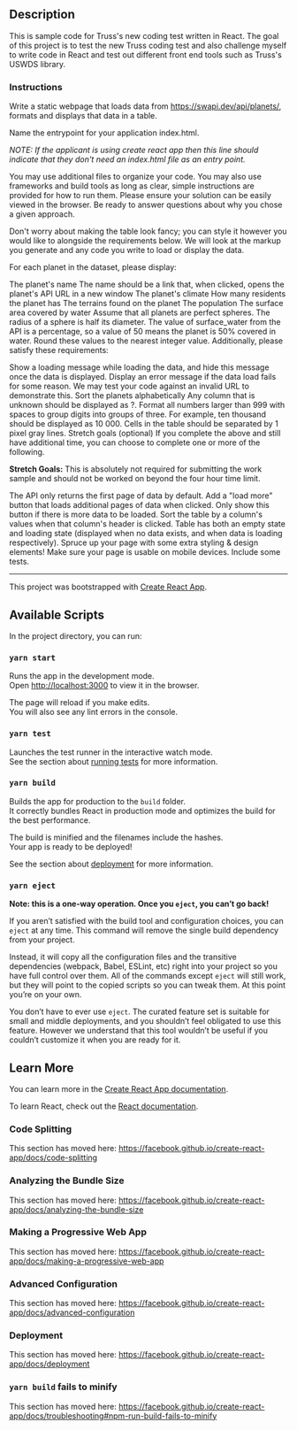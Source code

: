 ## Description

This is sample code for Truss's new coding test written in React. The goal of this project is to test the new Truss coding test and also challenge myself to write code in React and test out different front end tools such as Truss's USWDS library.

### Instructions
Write a static webpage that loads data from https://swapi.dev/api/planets/, formats and displays that data in a table.
 
 
 
Name the entrypoint for your application index.html.

_NOTE: If the applicant is using create react app then this line should indicate that they don't need an index.html file as an entry point._ 


You may use additional files to organize your code. You may also use frameworks and build tools as long as clear, simple instructions are provided for how to run them. Please ensure your solution can be easily viewed in the browser. Be ready to answer questions about why you chose a given approach.

Don't worry about making the table look fancy; you can style it however you would like to alongside the requirements below. We will look at the markup you generate and any code you write to load or display the data.

For each planet in the dataset, please display:

The planet's name
The name should be a link that, when clicked, opens the planet's API URL in a new window
The planet's climate
How many residents the planet has
The terrains found on the planet
The population
The surface area covered by water
Assume that all planets are perfect spheres.
The radius of a sphere is half its diameter.
The value of surface_water from the API is a percentage, so a value of 50 means the planet is 50% covered in water.
Round these values to the nearest integer value.
Additionally, please satisfy these requirements:

Show a loading message while loading the data, and hide this message once the data is displayed.
Display an error message if the data load fails for some reason. We may test your code against an invalid URL to demonstrate this.
Sort the planets alphabetically
Any column that is unknown should be displayed as ?.
Format all numbers larger than 999 with spaces to group digits into groups of three. For example, ten thousand should be displayed as 10 000.
Cells in the table should be separated by 1 pixel gray lines.
Stretch goals (optional)
If you complete the above and still have additional time, you can choose to complete one or more of the following.

__Stretch Goals:__
This is absolutely not required for submitting the work sample and should not be worked on beyond the four hour time limit.

The API only returns the first page of data by default. Add a "load more" button that loads additional pages of data when clicked. Only show this button if there is more data to be loaded.
Sort the table by a column's values when that column's header is clicked.
Table has both an empty state and loading state (displayed when no data exists, and when data is loading respectively).
Spruce up your page with some extra styling & design elements!
Make sure your page is usable on mobile devices.
Include some tests.


------------------------
This project was bootstrapped with [Create React App](https://github.com/facebook/create-react-app).

## Available Scripts

In the project directory, you can run:

### `yarn start`

Runs the app in the development mode.<br />
Open [http://localhost:3000](http://localhost:3000) to view it in the browser.

The page will reload if you make edits.<br />
You will also see any lint errors in the console.

### `yarn test`

Launches the test runner in the interactive watch mode.<br />
See the section about [running tests](https://facebook.github.io/create-react-app/docs/running-tests) for more information.

### `yarn build`

Builds the app for production to the `build` folder.<br />
It correctly bundles React in production mode and optimizes the build for the best performance.

The build is minified and the filenames include the hashes.<br />
Your app is ready to be deployed!

See the section about [deployment](https://facebook.github.io/create-react-app/docs/deployment) for more information.

### `yarn eject`

**Note: this is a one-way operation. Once you `eject`, you can’t go back!**

If you aren’t satisfied with the build tool and configuration choices, you can `eject` at any time. This command will remove the single build dependency from your project.

Instead, it will copy all the configuration files and the transitive dependencies (webpack, Babel, ESLint, etc) right into your project so you have full control over them. All of the commands except `eject` will still work, but they will point to the copied scripts so you can tweak them. At this point you’re on your own.

You don’t have to ever use `eject`. The curated feature set is suitable for small and middle deployments, and you shouldn’t feel obligated to use this feature. However we understand that this tool wouldn’t be useful if you couldn’t customize it when you are ready for it.

## Learn More

You can learn more in the [Create React App documentation](https://facebook.github.io/create-react-app/docs/getting-started).

To learn React, check out the [React documentation](https://reactjs.org/).

### Code Splitting

This section has moved here: https://facebook.github.io/create-react-app/docs/code-splitting

### Analyzing the Bundle Size

This section has moved here: https://facebook.github.io/create-react-app/docs/analyzing-the-bundle-size

### Making a Progressive Web App

This section has moved here: https://facebook.github.io/create-react-app/docs/making-a-progressive-web-app

### Advanced Configuration

This section has moved here: https://facebook.github.io/create-react-app/docs/advanced-configuration

### Deployment

This section has moved here: https://facebook.github.io/create-react-app/docs/deployment

### `yarn build` fails to minify

This section has moved here: https://facebook.github.io/create-react-app/docs/troubleshooting#npm-run-build-fails-to-minify
